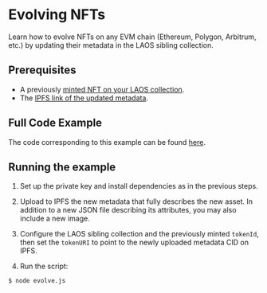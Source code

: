 # Evolving NFTs

Learn how to evolve NFTs on any EVM chain (Ethereum, Polygon, Arbitrum, etc.) by updating their metadata in the LAOS sibling collection.

## Prerequisites

- A previously [minted NFT on your LAOS collection](/guides/evm/minting.md).
- The [IPFS link of the updated metadata](/guides/evm/ipfs-upload.md).

## Full Code Example

The code corresponding to this example can be found [here](https://github.com/freeverseio/laos-examples/blob/main/evm/evolve.js).

## Running the example

1. Set up the private key and install dependencies as in the previous steps.

2. Upload to IPFS the new metadata that fully describes the new asset. In addition to a new JSON file describing its attributes, you may also include a new image.

3. Configure the LAOS sibling collection and the previously minted `tokenId`, then set the `tokenURI` to point to the newly uploaded metadata CID on IPFS.

4. Run the script:
```bash
$ node evolve.js
```

